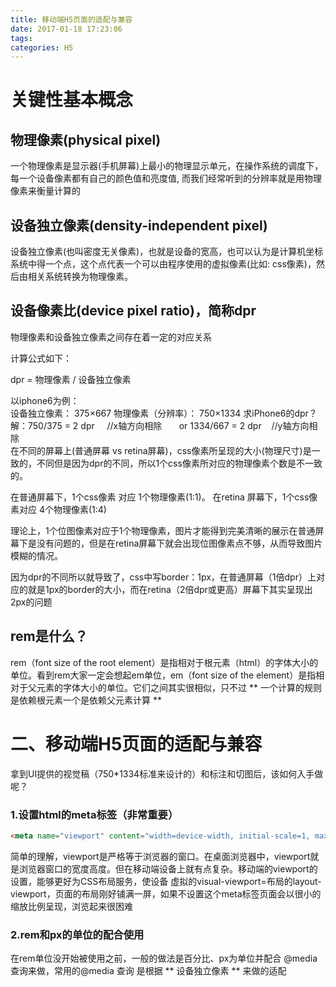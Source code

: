 ```yaml
---
title: 移动端H5页面的适配与兼容
date: 2017-01-18 17:23:06
tags:
categories: H5
---
```


# 关键性基本概念
## 物理像素(physical pixel)

一个物理像素是显示器(手机屏幕)上最小的物理显示单元，在操作系统的调度下，每一个设备像素都有自己的颜色值和亮度值, 而我们经常听到的分辨率就是用物理像素来衡量计算的


## 设备独立像素(density-independent pixel)

设备独立像素(也叫密度无关像素)，也就是设备的宽高，也可以认为是计算机坐标系统中得一个点，这个点代表一个可以由程序使用的虚拟像素(比如: css像素)，然后由相关系统转换为物理像素。

## 设备像素比(device pixel ratio)，简称dpr
物理像素和设备独立像素之间存在着一定的对应关系

计算公式如下：

dpr = 物理像素 / 设备独立像素 

以iphone6为例：  
设备独立像素： 375×667   物理像素（分辨率）： 750×1334
求iPhone6的dpr？  
解：750/375 = 2 dpr     //x轴方向相除      
       or
1334/667 = 2 dpr    //y轴方向相除  
在不同的屏幕上(普通屏幕 vs retina屏幕)，css像素所呈现的大小(物理尺寸)是一致的，不同但是因为dpr的不同，所以1个css像素所对应的物理像素个数是不一致的。  

在普通屏幕下，1个css像素 对应 1个物理像素(1:1)。 在retina 屏幕下，1个css像素对应 4个物理像素(1:4)

理论上，1个位图像素对应于1个物理像素，图片才能得到完美清晰的展示在普通屏幕下是没有问题的，但是在retina屏幕下就会出现位图像素点不够，从而导致图片模糊的情况。

因为dpr的不同所以就导致了，css中写border：1px，在普通屏幕（1倍dpr）上对应的就是1px的border的大小，而在retina（2倍dpr或更高）屏幕下其实呈现出2px的问题

## rem是什么？
rem（font size of the root element）是指相对于根元素（html）的字体大小的单位。看到rem大家一定会想起em单位，em（font size of the element）是指相对于父元素的字体大小的单位。它们之间其实很相似，只不过 ** 一个计算的规则是依赖根元素一个是依赖父元素计算 **

# 二、移动端H5页面的适配与兼容

拿到UI提供的视觉稿（750*1334标准来设计的）和标注和切图后，该如何入手做呢？  
### 1.设置html的meta标签（非常重要）
```   html
<meta name="viewport" content="width=device-width, initial-scale=1, maximum-scale=1, minimum-scale=1, user-scalable=no"> 
```
简单的理解，viewport是严格等于浏览器的窗口。在桌面浏览器中，viewport就是浏览器窗口的宽度高度。但在移动端设备上就有点复杂。移动端的viewport的设置，能够更好为CSS布局服务，使设备 虚拟的visual-viewport=布局的layout-viewport，页面的布局刚好铺满一屏，如果不设置这个meta标签页面会以很小的缩放比例呈现，浏览起来很困难

### 2.rem和px的单位的配合使用
在rem单位没开始被使用之前，一般的做法是百分比、px为单位并配合 @media 查询来做，常用的@media 查询 是根据 ** 设备独立像素 ** 来做的适配
